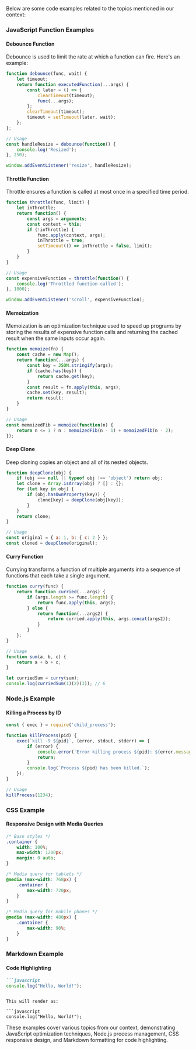 Below are some code examples related to the topics mentioned in our context:

### JavaScript Function Examples

#### Debounce Function
Debounce is used to limit the rate at which a function can fire. Here's an example:

```javascript
function debounce(func, wait) {
    let timeout;
    return function executedFunction(...args) {
        const later = () => {
            clearTimeout(timeout);
            func(...args);
        };
        clearTimeout(timeout);
        timeout = setTimeout(later, wait);
    };
};

// Usage
const handleResize = debounce(function() {
    console.log('Resized');
}, 250);

window.addEventListener('resize', handleResize);
```

#### Throttle Function
Throttle ensures a function is called at most once in a specified time period.

```javascript
function throttle(func, limit) {
    let inThrottle;
    return function() {
        const args = arguments;
        const context = this;
        if (!inThrottle) {
            func.apply(context, args);
            inThrottle = true;
            setTimeout(() => inThrottle = false, limit);
        }
    }
}

// Usage
const expensiveFunction = throttle(function() {
    console.log('Throttled function called');
}, 1000);

window.addEventListener('scroll', expensiveFunction);
```

#### Memoization
Memoization is an optimization technique used to speed up programs by storing the results of expensive function calls and returning the cached result when the same inputs occur again.

```javascript
function memoize(fn) {
    const cache = new Map();
    return function(...args) {
        const key = JSON.stringify(args);
        if (cache.has(key)) {
            return cache.get(key);
        }
        const result = fn.apply(this, args);
        cache.set(key, result);
        return result;
    }
}

// Usage
const memoizedFib = memoize(function(n) {
    return n <= 1 ? n : memoizedFib(n - 1) + memoizedFib(n - 2);
});
```

#### Deep Clone
Deep cloning copies an object and all of its nested objects.

```javascript
function deepClone(obj) {
    if (obj === null || typeof obj !== 'object') return obj;
    let clone = Array.isArray(obj) ? [] : {};
    for (let key in obj) {
        if (obj.hasOwnProperty(key)) {
            clone[key] = deepClone(obj[key]);
        }
    }
    return clone;
}

// Usage
const original = { a: 1, b: { c: 2 } };
const cloned = deepClone(original);
```

#### Curry Function
Currying transforms a function of multiple arguments into a sequence of functions that each take a single argument.

```javascript
function curry(func) {
    return function curried(...args) {
        if (args.length >= func.length) {
            return func.apply(this, args);
        } else {
            return function(...args2) {
                return curried.apply(this, args.concat(args2));
            }
        }
    };
}

// Usage
function sum(a, b, c) {
    return a + b + c;
}

let curriedSum = curry(sum);
console.log(curriedSum(1)(2)(3)); // 6
```

### Node.js Example

#### Killing a Process by ID

```javascript
const { exec } = require('child_process');

function killProcess(pid) {
    exec(`kill -9 ${pid}`, (error, stdout, stderr) => {
        if (error) {
            console.error(`Error killing process ${pid}: ${error.message}`);
            return;
        }
        console.log(`Process ${pid} has been killed.`);
    });
}

// Usage
killProcess(1234);
```

### CSS Example

#### Responsive Design with Media Queries

```css
/* Base styles */
.container {
    width: 100%;
    max-width: 1200px;
    margin: 0 auto;
}

/* Media query for tablets */
@media (max-width: 768px) {
    .container {
        max-width: 720px;
    }
}

/* Media query for mobile phones */
@media (max-width: 480px) {
    .container {
        max-width: 90%;
    }
}
```

### Markdown Example

#### Code Highlighting

```markdown
```javascript
console.log("Hello, World!");
```
```

This will render as:

```javascript
console.log("Hello, World!");
```

These examples cover various topics from our context, demonstrating JavaScript optimization techniques, Node.js process management, CSS responsive design, and Markdown formatting for code highlighting.

